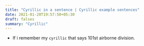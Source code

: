 ```yaml
---
title: "Cyrillic in a sentence | Cyrillic example sentences"
date: 2021-01-20T19:57:50+05:30
draft: falses
summary: "Cyrillic"
---
```

- If i remember my `cyrillic` that says 101st airborne division.
                 

